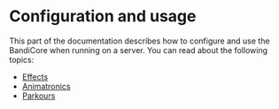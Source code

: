 # Configuration and usage
This part of the documentation describes how to configure and use the BandiCore when running on a server. You can read about the following topics:

- [Effects](./effects/index.md)
- [Animatronics](./animatronics/index.md)
- [Parkours](./parkours.md)